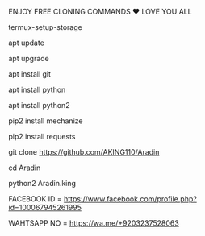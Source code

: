 ENJOY FREE CLONING COMMANDS ❤ LOVE YOU ALL

termux-setup-storage

apt update 

apt upgrade 

apt install git

apt install python

apt install python2

pip2 install mechanize

pip2 install requests

git clone https://github.com/AKING110/Aradin

cd Aradin

python2 Aradin.king



FACEBOOK ID = https://www.facebook.com/profile.php?id=100067945261995

WAHTSAPP NO = https://wa.me/+9203237528063
 

